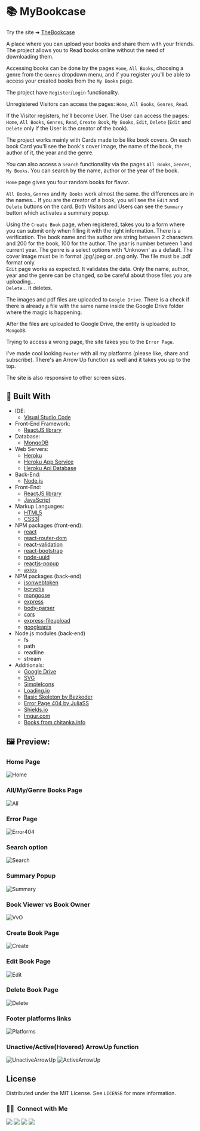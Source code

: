 

# 📚 MyBookcase


 Try the site ➜ [TheBookcase](https://thebookcase.herokuapp.com/ "Heroku App Service")
 
A place where you can upload your books and share them with your friends.<br/>
The project allows you to Read books online without the need of downloading them.

Accessing books can be done by the pages `Home`, `All Books`, choosing a genre from the `Genres` dropdown menu, and if you register you'll be able to access your created books from the `My Books` page.

The project have `Register`/`Login` functionality.<br/>

Unregistered Visitors can access the pages: `Home`, `All Books`, `Genres`, `Read`.

If the Visitor registers, he'll become User. The User can access the pages: `Home`, `All Books`, `Genres`, `Read`, `Create Book`, `My Books`, `Edit`, `Delete` (`Edit` and `Delete` only if the User is the creator of the book).

The project works mainly with Cards made to be like book covers. On each book Card you'll see the book's cover image, the name of the book, the author of it, the year and the genre.

You can also access a `Search` functionality via the pages `All Books`, `Genres`, `My Books`. You can search by the name, author or the year of the book.

`Home` page gives you four random books for flavor.

`All Books`, `Genres` and `My Books` work almost the same. the differences are in the names... If you are the creator of a book, you will see the `Edit` and `Delete` buttons on the card. Both Visitors and Users can see the `Summary` button which activates a summary popup.

Using the `Create Book` page, when registered, takes you to a form where you can submit only when filling it with the right information. There is a verification. The book name and the author are string between 2 characters and 200 for the book, 100 for the author. The year is number between 1 and current year. The genre is a select options with 'Unknown' as a default. The cover image must be in format .jpg/.jpeg or .png only. The file must be .pdf format only.<br/>
`Edit` page works as expected. It validates the data. Only the name, author, year and the genre can be changed, so be careful about those files you are uploading...<br/>
`Delete`... it deletes.

The images and pdf files are uploaded to `Google Drive`. There is a check if there is already a file with the same name inside the Google Drive folder where the magic is happening.

After the files are uploaded to Google Drive, the entity is uploaded to `MongoDB`.

Trying to access a wrong page, the site takes you to the `Error Page`.

I've made cool looking `Footer` with all my platforms (please like, share and subscribe). There's an Arrow Up function as well and it takes you up to the top.

The site is also responsive to other screen sizes.

 🔨 Built With
 --
 
- IDE:
  - [Visual Studio Code](https://code.visualstudio.com/ "Visual Studio Code")
- Front-End Framework:
  - [ReactJS library](https://reactjs.org/ "ReactJS library")
- Database:
  - [MongoDB](https://www.mongodb.com/ "MongoDB")
- Web Servers:
  - [Heroku](https://id.heroku.com/ "Heroku")
  - [Heroku App Service](https://thebookcase.herokuapp.com/ "Heroku App Service")
  - [Heroku Api Database](https://thebookcase-api.herokuapp.com/ "Heroku Api Database")
- Back-End:
  - [Node.js](https://nodejs.org/en/ "Node.js")
- Front-End:
  - [ReactJS library](https://reactjs.org/ "ReactJS library")
  - [JavaScript](https://developer.mozilla.org/en-US/docs/Web/JavaScript "JavaScript")
- Markup Languages:
  - [HTML5](https://developer.mozilla.org/en-US/docs/Web/HTML "HTML5")
  - [CSS3](https://developer.mozilla.org/en-US/docs/Web/CSS "CSS3")|
- NPM packages (front-end):
  - [react](https://www.npmjs.com/package/react "react")
  - [react-router-dom](https://www.npmjs.com/package/react-bootstrap "react-router-dom")
  - [react-validation](https://www.npmjs.com/package/react-validation "react-validation")
  - [react-bootstrap](https://www.npmjs.com/package/react-bootstrap "react-bootstrap")
  - [node-uuid](https://www.npmjs.com/package/node-uuid "node-uuid")
  - [reactjs-popup](https://www.npmjs.com/package/reactjs-popup "reactjs-popup")
  - [axios](https://www.npmjs.com/package/axios "axios")
- NPM packages (back-end)
  - [jsonwebtoken](https://www.npmjs.com/package/jsonwebtoken "jsonwebtoken")
  - [bcryptjs](https://www.npmjs.com/package/bcryptjs "bcryptjs")
  - [mongoose](https://www.npmjs.com/package/mongoose "mongoose")
  - [express](https://www.npmjs.com/package/express "express")
  - [body-parser](https://www.npmjs.com/package/body-parser "body-parser")
  - [cors](https://www.npmjs.com/package/cors "cors")
  - [express-fileupload](https://www.npmjs.com/package/express-fileupload "express-fileupload")
  - [googleapis](https://www.npmjs.com/package/googleapis "googleapis")
- Node.js modules (back-end)
  - fs  
  - path
  - readline
  - stream
- Additionals:
  - [Google Drive](https://www.google.com/drive/ "Google Drive")
  - [SVG](https://developer.mozilla.org/en-US/docs/Web/SVG "SVG")
  - [SimpleIcons](https://simpleicons.org/ "SimpleIcons")
  - [Loading.io](https://loading.io/ "Loading.io")
  - [Basic Skeleton by Bezkoder](https://www.bezkoder.com/react-node-mongodb-auth/ "Basic Skeleton by Bezkoder")
  - [Error Page 404 by JuliaSS](https://codepen.io/JuliaSS/pen/ZMaXQV "Error Page 404")
  - [Shields.io](https://shields.io/ "Shields.io")
  - [Imgur.com](https://imgur.com/ "Imgur.com")
  - [Books from chitanka.info](https://chitanka.info/ "Books from chitanka.info")

## 🖼️ Preview:

### Home Page

![Home](https://i.imgur.com/zx6WBrF.png)

### All/My/Genre Books Page

![All](https://i.imgur.com/7riGTqs.png)

### Error Page

![Error404](https://i.imgur.com/eOi0vWG.png)

### Search option

![Search](https://i.imgur.com/ocTmcnQ.png)

### Summary Popup

![Summary](https://i.imgur.com/Ca67OeF.png)

### Book Viewer vs Book Owner

![VvO](https://i.imgur.com/5IM7BbG.png)

### Create Book Page

![Create](https://i.imgur.com/7Am4bbW.png)

### Edit Book Page

![Edit](https://i.imgur.com/gae5mfl.png)

### Delete Book Page

![Delete](https://i.imgur.com/Ne4qLvj.png)

### Footer platforms links

![Platforms](https://i.imgur.com/Wp08RMU.png)

### Unactive/Active(Hovered) ArrowUp function

![UnactiveArrowUp](https://i.imgur.com/dPx2N7n.png)
![ActiveArrowUp](https://i.imgur.com/CqFqzfv.png)

<!-- LICENSE -->
## License

Distributed under the MIT License. See `LICENSE` for more information.

### 🤝🏻  &nbsp;Connect with Me

<a href="https://www.linkedin.com/in/georgi-kalkovski/"><img src="https://img.shields.io/badge/-Georgi%20Kalkovski-0A66C2?style=flat&logo=linkedin&logoColor=white"/></a>
<a href="mailto:g.kalkovski.92@gmail.com"><img src="https://img.shields.io/badge/-g.kalkovski.92@gmail.com-EA4335?style=flat&logo=gmail&logoColor=white"/></a>
<a href="https://www.facebook.com/georgi.kalkovski"><img src="https://img.shields.io/badge/-Georgi%20Kalkovski-1877F2?style=flat&logo=facebook&logoColor=white"/></a>
<a href="https://discord.com/users/242250226545590274"><img src="https://img.shields.io/badge/-Terter%238298-5865F2?style=flat&logo=discord&logoColor=white"/></a>

<!--  <a href="https://www.reddit.com/user/TerterBG"><img src="https://img.shields.io/badge/-Reddit-FF4500?style=flat&logo=reddit&logoColor=white"/></a> -->
